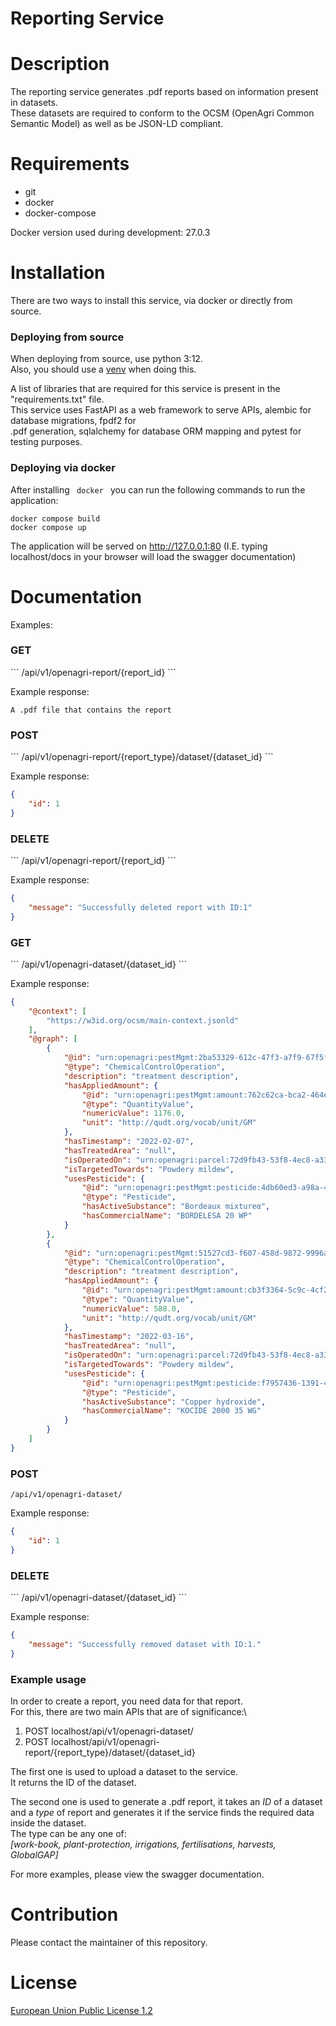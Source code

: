 # Reporting Service

# Description

The reporting service generates .pdf reports based on information present in datasets.\
These datasets are required to conform to the OCSM (OpenAgri Common Semantic Model) as well as be JSON-LD compliant.

# Requirements
<ul>
    <li>git</li>
    <li>docker</li>
    <li>docker-compose</li>
</ul>

Docker version used during development: 27.0.3

# Installation

There are two ways to install this service, via docker or directly from source.

<h3> Deploying from source </h3>

When deploying from source, use python 3:12.\
Also, you should use a [venv](https://peps.python.org/pep-0405/) when doing this.

A list of libraries that are required for this service is present in the "requirements.txt" file.\
This service uses FastAPI as a web framework to serve APIs, alembic for database migrations, fpdf2 for\
.pdf generation, sqlalchemy for database ORM mapping and pytest for testing purposes.

<h3> Deploying via docker </h3>

After installing <code> docker </code> you can run the following commands to run the application:
```
docker compose build
docker compose up
```

The application will be served on http://127.0.0.1:80 (I.E. typing localhost/docs in your browser will load the swagger documentation)

# Documentation
Examples:
<h3>GET</h3>
```
/api/v1/openagri-report/{report_id}
```

Example response:
```
A .pdf file that contains the report
```

<h3>POST</h3>
```
/api/v1/openagri-report/{report_type}/dataset/{dataset_id}
```

Example response:
```json
{
    "id": 1
}
```

<h3>DELETE</h3>
```
/api/v1/openagri-report/{report_id}
```

Example response:
```json
{
    "message": "Successfully deleted report with ID:1"
}
```

<h3>GET</h3>
```
/api/v1/openagri-dataset/{dataset_id}
```

Example response:
```json
{
    "@context": [
        "https://w3id.org/ocsm/main-context.jsonld"
    ],
    "@graph": [
        {
            "@id": "urn:openagri:pestMgmt:2ba53329-612c-47f3-a7f9-67f5f74f98f0",
            "@type": "ChemicalControlOperation",
            "description": "treatment description",
            "hasAppliedAmount": {
                "@id": "urn:openagri:pestMgmt:amount:762c62ca-bca2-464e-be18-94caf4596d3a",
                "@type": "QuantityValue",
                "numericValue": 1176.0,
                "unit": "http://qudt.org/vocab/unit/GM"
            },
            "hasTimestamp": "2022-02-07",
            "hasTreatedArea": "null",
            "isOperatedOn": "urn:openagri:parcel:72d9fb43-53f8-4ec8-a33c-fa931360259a",
            "isTargetedTowards": "Powdery mildew",
            "usesPesticide": {
                "@id": "urn:openagri:pestMgmt:pesticide:4db60ed3-a98a-4bf1-9e61-5be81391af4e",
                "@type": "Pesticide",
                "hasActiveSubstance": "Bordeaux mixtureα",
                "hasCommercialName": "BORDELESA 20 WP"
            }
        },
        {
            "@id": "urn:openagri:pestMgmt:51527cd3-f607-458d-9872-9996a7f2fff3",
            "@type": "ChemicalControlOperation",
            "description": "treatment description",
            "hasAppliedAmount": {
                "@id": "urn:openagri:pestMgmt:amount:cb3f3364-5c9c-4cf2-ad26-c93b836f6a5d",
                "@type": "QuantityValue",
                "numericValue": 588.0,
                "unit": "http://qudt.org/vocab/unit/GM"
            },
            "hasTimestamp": "2022-03-16",
            "hasTreatedArea": "null",
            "isOperatedOn": "urn:openagri:parcel:72d9fb43-53f8-4ec8-a33c-fa931360259a",
            "isTargetedTowards": "Powdery mildew",
            "usesPesticide": {
                "@id": "urn:openagri:pestMgmt:pesticide:f7957436-1391-4ee6-abf9-b461ffce2c5f",
                "@type": "Pesticide",
                "hasActiveSubstance": "Copper hydroxide",
                "hasCommercialName": "KOCIDE 2000 35 WG"
            }
        }
    ]
}
```

<h3>POST</h3>

```
/api/v1/openagri-dataset/
```

Example response:
```json
{
    "id": 1
}
```

<h3>DELETE</h3>
```
/api/v1/openagri-dataset/{dataset_id}
```

Example response:
```json
{
    "message": "Successfully removed dataset with ID:1."
}
```

<h3> Example usage </h3>

In order to create a report, you need data for that report.\
For this, there are two main APIs that are of significance:\
1. POST localhost/api/v1/openagri-dataset/
2. POST localhost/api/v1/openagri-report/{report_type}/dataset/{dataset_id}

The first one is used to upload a dataset to the service.\
It returns the ID of the dataset.

The second one is used to generate a .pdf report, it takes an *ID* of a dataset\
and a *type* of report and generates it if the service finds the required data\
inside the dataset.\
The type can be any one of:\
*[work-book, plant-protection, irrigations, fertilisations, harvests, GlobalGAP]*

For more examples, please view the swagger documentation.

# Contribution
Please contact the maintainer of this repository.

# License
[European Union Public License 1.2](https://github.com/openagri-eu/reporting-service/blob/main/LICENSE)
